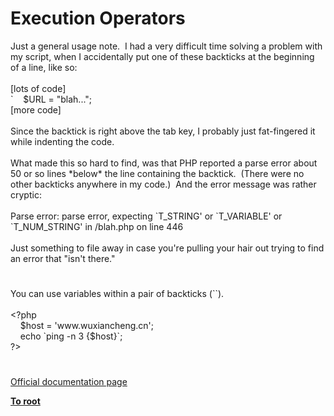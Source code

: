 # Execution Operators




<div class="phpcode"><span class="html">
Just a general usage note.&#xA0; I had a very difficult time solving a problem with my script, when I accidentally put one of these backticks at the beginning of a line, like so:<br><br>[lots of code]<br>`&#xA0; &#xA0; $URL = &quot;blah...&quot;;<br>[more code]<br><br>Since the backtick is right above the tab key, I probably just fat-fingered it while indenting the code.<br><br>What made this so hard to find, was that PHP reported a parse error about 50 or so lines *below* the line containing the backtick.&#xA0; (There were no other backticks anywhere in my code.)&#xA0; And the error message was rather cryptic:<br><br>Parse error: parse error, expecting `T_STRING&apos; or `T_VARIABLE&apos; or `T_NUM_STRING&apos; in /blah.php on line 446<br><br>Just something to file away in case you&apos;re pulling your hair out trying to find an error that &quot;isn&apos;t there.&quot;</span>
</div>
  

#


<div class="phpcode"><span class="html">
You can use variables within a pair of backticks (``).<br><br><span class="default">&lt;?php<br>&#xA0; &#xA0; $host </span><span class="keyword">= </span><span class="string">&apos;www.wuxiancheng.cn&apos;</span><span class="keyword">;<br>&#xA0; &#xA0; echo `</span><span class="string">ping -n 3 </span><span class="keyword">{</span><span class="default">$host</span><span class="keyword">}`;<br></span><span class="default">?&gt;</span>
</span>
</div>
  

#

[Official documentation page](https://www.php.net/manual/en/language.operators.execution.php)

**[To root](/)**